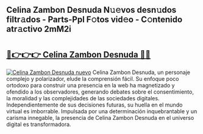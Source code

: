 ## Celina Zambon Desnuda N𝚞𝚎vos desn𝚞dos filtr𝚊dos - Parts-Ppl F𝚘tos vid𝚎o - C𝚘ntenido atr𝚊ctivo 2mM2i

# <h2><a href="http://mbb388.tromn.icu/?c=Celina+Zambon+Desnuda">🔗👉👉👉 Celina Zambon Desnuda 🔗🔗</a></h2>

[![Celina Zambon Desnuda nuevo](https://i.imgur.com/pEAQMta.gif)](http://mbb388.tromn.icu/?c=Celina+Zambon+Desnuda)
Celina Zambon Desnuda, un personaje complejo y polarizador, elude la comprensión fácil. Su enfoque poco ortodoxo para construir una presencia en la web ha magnetizado y ofendido a los observadores, generando debates sobre el consentimiento, la moralidad y las complejidades de las sociedades digitales. Independientemente de sus decisiones futuras, su huella en el mundo virtual es imborrable. Impulsada por una determinación inquebrantable y un carisma innegable, la presencia de Celina Zambon Desnuda en el universo digital es transformadora.
